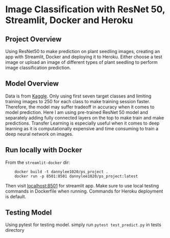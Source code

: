 # Image Classification with ResNet 50, Streamlit, Docker and Heroku


## Project Overview
 Using ResNet50 to make prediction on plant seedling images, creating an app with Streamlit, Docker and deploying it to Heroku. Either choose a test image or upload an image of different types of plant seedling to perform image classification prediction. 

## Model Overview
Data is from [Kaggle](https://www.kaggle.com/vbookshelf/v2-plant-seedlings-dataset?). Only using first seven target classes and limiting training images to 250 for each class to make training session faster. Therefore, the model may suffer tradeoff in accuracy when it comes to model prediction. Here I am using pre-trained ResNet 50 model and separately adding fully connected layers on the top to make train and make predictions. Transfer Learning is especially useful when it comes to deep learning as it is computationally expensive and time consuming to train a deep neural network on images.  


## Run locally with Docker
From the `streamlit-docker` dir:

        docker build -t dannylee1020/ps_project .
        docker run -p 8501:8501 dannylee1020/ps_project:latest

Then visit [localhost:8501](https://localhost:8501) for streamlit app. Make sure to use local testing commands in Dockerfile when running. Commands for Heroku deployment is default. 


## Testing Model
Using pytest for testing model. simply run `pytest test_predict.py` in tests directory